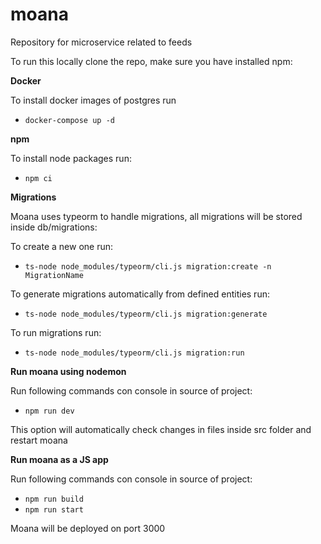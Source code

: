 # moana
Repository for microservice related to feeds

To run this locally clone the repo, make sure you have installed npm:

**Docker**

To install docker images of postgres run
* ```docker-compose up -d```

**npm**

To install node packages run:
* ```npm ci```

**Migrations**

Moana uses typeorm to handle migrations, all migrations will be stored inside db/migrations:

To create a new one run:
* ```ts-node node_modules/typeorm/cli.js migration:create -n MigrationName```

To generate migrations automatically from defined entities run:
* ```ts-node node_modules/typeorm/cli.js migration:generate```

To run migrations run:
* ```ts-node node_modules/typeorm/cli.js migration:run```

**Run moana using nodemon**

Run following commands con console in source of project:

* ```npm run dev```

This option will automatically check changes in files inside src folder and restart moana

**Run moana as a JS app**

Run following commands con console in source of project:
* ```npm run build```
* ```npm run start```

Moana will be deployed on port 3000
